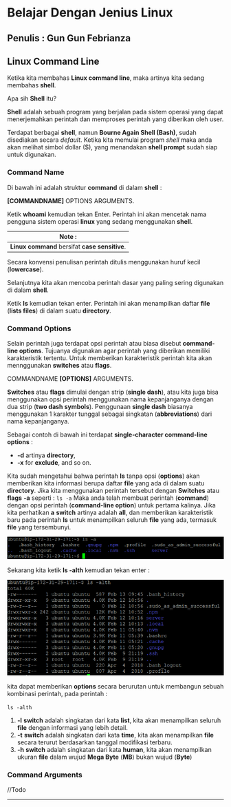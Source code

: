 # Belajar Dengan Jenius Linux

## Penulis : Gun Gun Febrianza

## Linux Command Line

Ketika kita membahas **Linux command line**, maka artinya kita sedang membahas **shell**.

Apa sih **Shell** itu? 

**Shell** adalah sebuah program yang berjalan pada sistem operasi yang dapat menerjemahkan perintah dan memproses perintah yang diberikan oleh user. 

Terdapat berbagai **shell**, namun **Bourne Again Shell (Bash)**, sudah disediakan secara *default*. Ketika kita memulai program *shell* maka anda akan melihat simbol dollar ($), yang menandakan  **shell prompt** sudah siap untuk digunakan.

### Command Name

Di bawah ini adalah struktur **command** di dalam **shell** :

**[COMMANDNAME]** OPTIONS ARGUMENTS.

Ketik **whoami** kemudian tekan Enter. Perintah ini akan mencetak nama pengguna sistem operasi **linux** yang sedang menggunakan **shell**.

| Note :                                         |
| ---------------------------------------------- |
| **Linux command** bersifat **case sensitive**. |

Secara konvensi penulisan perintah ditulis menggunakan huruf kecil (**lowercase**). 

Selanjutnya kita akan mencoba perintah dasar yang paling sering digunakan di dalam **shell**. 

Ketik **ls** kemudian tekan enter. Perintah ini akan menampilkan daftar **file** (**lists files**) di dalam suatu **directory**.

### Command Options

Selain perintah juga terdapat opsi perintah atau biasa disebut **command-line options**. Tujuanya digunakan agar perintah yang diberikan memiliki karakteristik tertentu. Untuk memberikan karakteristik perintah kita akan mennggunakan **switches** atau **flags**. 

COMMANDNAME **[OPTIONS]** ARGUMENTS.

**Switches** atau **flags** dimulai dengan strip (**single dash**), atau kita juga bisa menggunakan opsi perintah menggunakan nama kepanjanganya dengan dua strip (**two dash symbols**). Penggunaan **single dash** biasanya menggunakan 1 karakter tunggal sebagai singkatan (**abbreviations**) dari nama kepanjanganya. 

Sebagai contoh di bawah ini terdapat **single-character command-line options** : 

- **-d** artinya **directory**, 
- **-x** for **exclude**, and so on.

Kita sudah mengetahui bahwa perintah **ls** tanpa opsi (**options**) akan memberikan kita informasi berupa daftar **file** yang ada di dalam suatu **directory**. Jika kita menggunakan perintah tersebut dengan **Switches** atau **flags** **-a** seperti :
`ls -a` 
Maka anda telah membuat perintah (**command**) dengan opsi perintah (**command-line option**) untuk pertama kalinya.
Jika kita perhatikan **a** **switch** artinya adalah **all**, dan memberikan karakteristik baru pada perintah **ls** untuk menampilkan seluruh **file** yang ada, termasuk **file** yang tersembunyi. 

![](assets/all-switch.png)

Sekarang kita ketik **ls -alth** kemudian tekan enter :

![](assets/multi-swtich-command-options.png)

kita dapat memberikan **options** secara berurutan untuk membangun sebuah kombinasi perintah, pada perintah :

`ls -alth` 

1. **-l** **switch** adalah singkatan dari kata **list**, kita akan menampilkan seluruh **file** dengan informasi yang lebih detail.
2. **-t** **switch** adalah singkatan dari kata **time**, kita akan menampilkan **file** secara terurut berdasarkan tanggal modifikasi terbaru.
3. **-h** **switch** adalah singkatan dari kata **human**, kita akan menampilkan ukuran **file** dalam wujud **Mega Byte** (**MB**)  bukan wujud (**Byte**) 

### Command Arguments

//Todo

---------------------


